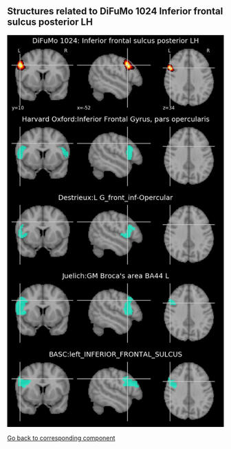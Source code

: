 


## Structures related to DiFuMo 1024 Inferior frontal sulcus posterior LH

![566](566.jpg "Structures related to DiFuMo 1024 Inferior frontal sulcus posterior LH")

[Go back to corresponding component](https://parietal-inria.github.io/DiFuMo/1024/html/566.html)